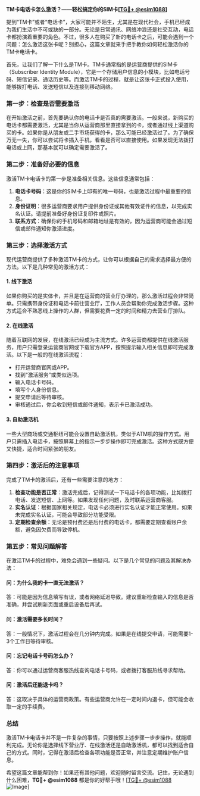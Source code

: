 **TM卡电话卡怎么激活？——轻松搞定你的SIM卡[[TG💪+ @esim1088](https://t.me/s/esim1088)]**

提到“TM卡”或者“电话卡”，大家可能并不陌生，尤其是在现代社会，手机已经成为我们生活中不可或缺的一部分。无论是日常通讯、网络冲浪还是社交互动，电话卡都扮演着重要的角色。不过，很多人在购买了新的电话卡之后，可能会遇到一个问题：怎么激活这张卡呢？别担心，这篇文章就来手把手教你如何轻松激活你的TM卡电话卡。

首先，让我们了解一下什么是TM卡。TM卡通常指的是运营商提供的SIM卡（Subscriber Identity Module），它是一个存储用户信息的小模块，比如电话号码、短信记录、通话历史等。而激活TM卡的过程，就是让这张卡正式投入使用，能够拨打电话、发送短信以及连接到移动网络。

### **第一步：检查是否需要激活**

在开始激活之前，首先要确认你的电话卡是否真的需要激活。一般来说，新购买的电话卡都需要激活，尤其是当你从运营商那里直接拿到的卡，或者通过线上渠道购买的卡。如果你是从朋友或二手市场获得的卡，那么可能已经激活过了。为了确保万无一失，你可以尝试将卡插入手机，看看是否可以直接使用。如果发现无法拨打电话或上网，那基本就可以确定需要激活了。

### **第二步：准备好必要的信息**

激活TM卡电话卡的第一步是准备相关信息。这些信息通常包括：

1. **电话卡号码**：这是你的SIM卡上印有的唯一号码，也是激活过程中最重要的信息。
2. **身份证明**：很多运营商要求用户提供身份证或其他有效证件的信息，以完成实名认证。请提前准备好身份证复印件或照片。
3. **联系方式**：确保你的手机号码和邮箱地址是有效的，因为运营商可能会通过短信或邮件通知你激活进度。

### **第三步：选择激活方式**

现代运营商提供了多种激活TM卡的方式，让你可以根据自己的需求选择最方便的方法。以下是几种常见的激活方式：

#### **1. 线下激活**
如果你购买的是实体卡，并且是在运营商的营业厅办理的，那么激活过程会非常简单。只需携带身份证和电话卡前往营业厅，工作人员会帮助你完成激活步骤。这种方式适合不熟悉线上操作的人群，但需要花费一定的时间和精力去营业厅排队。

#### **2. 在线激活**
随着互联网的发展，在线激活已经成为主流方式。许多运营商都提供在线激活服务，用户只需登录运营商官网或下载官方APP，按照提示输入相关信息即可完成激活。以下是一般的在线激活流程：

- 打开运营商官网或APP。
- 找到“激活服务”或类似选项。
- 输入电话卡号码。
- 填写个人身份信息。
- 提交申请后等待审核。
- 审核通过后，你会收到短信或邮件通知，表示卡已激活成功。

#### **3. 自助激活机**
一些大型商场或交通枢纽可能会设置自助激活机，类似于ATM机的操作方式。用户只需插入电话卡，按照屏幕上的指示一步步操作即可完成激活。这种方式既方便又快捷，适合时间紧张的朋友。

### **第四步：激活后的注意事项**

完成了TM卡的激活后，还有一些需要注意的地方：

1. **检查功能是否正常**：激活完成后，记得测试一下电话卡的各项功能，比如拨打电话、发送短信、上网等。如果发现任何问题，及时联系运营商客服。
2. **实名认证**：根据国家相关规定，电话卡必须进行实名认证才能正常使用。如果未完成实名认证，可能会导致部分功能受限。
3. **定期检查余额**：无论是预付费还是后付费的电话卡，都需要定期查看账户余额，避免因欠费而导致停机。

### **第五步：常见问题解答**

在激活TM卡的过程中，难免会遇到一些疑问。以下是几个常见的问题及其解决办法：

#### **问：为什么我的卡一直无法激活？**
答：可能是因为信息填写有误，或者网络延迟导致。建议重新检查输入的信息是否准确，并尝试刷新页面或重启设备后再试。

#### **问：激活需要多长时间？**
答：一般情况下，激活过程会在几分钟内完成。如果是在线提交申请，可能需要1-3个工作日等待审核。

#### **问：忘记电话卡号码怎么办？**
答：你可以通过运营商客服热线查询电话卡号码，或者拨打客服热线寻求帮助。

#### **问：激活后还能退卡吗？**
答：这取决于具体的运营商政策。有些运营商允许在一定时间内退卡，但可能会收取一定的手续费。

### **总结**

激活TM卡电话卡并不是一件复杂的事情，只要按照上述步骤一步步操作，就能顺利完成。无论你是选择线下营业厅、在线激活还是自助激活机，都可以找到适合自己的方式。同时，记得在激活后检查各项功能是否正常，并注意定期维护账户信息。

希望这篇文章能帮到你！如果还有其他问题，欢迎随时留言交流。记住，无论遇到什么困难，**TG💪+ @esim1088** 都是你的好帮手哦！[[TG💪+ @esim1088](https://t.me/s/esim1088) ![Image](https://i.postimg.cc/4NQfJmqS/Snipaste-2025-05-13-00-14-12.png)]